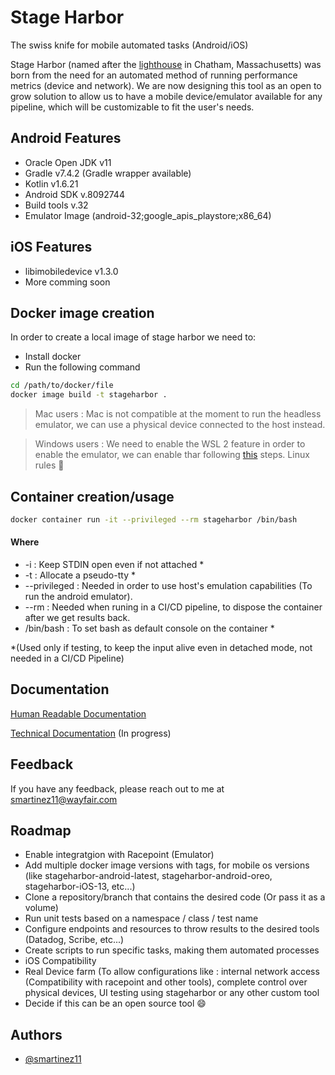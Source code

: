 # Stage Harbor

The swiss knife for mobile automated tasks (Android/iOS)

Stage Harbor (named after the [lighthouse](https://www.capecodlighthouses.info/stage-harbor-lighthouse-k-hardings-beach-lighthouse/) in Chatham, Massachusetts) was born from the need for an automated method of running performance metrics (device and network). We are now designing this tool as an open to grow solution to allow us to have a mobile device/emulator available for any pipeline, which will be customizable to fit the user's needs.

## Android Features

- Oracle Open JDK v11
- Gradle v7.4.2 (Gradle wrapper available)
- Kotlin v1.6.21
- Android SDK v.8092744
- Build tools v.32
- Emulator Image (android-32;google_apis_playstore;x86_64)

## iOS Features
- libimobiledevice v1.3.0
- More comming soon
## Docker image creation

In order to create a local image of stage harbor we need to:

- Install docker 
- Run the following command

```bash
cd /path/to/docker/file
docker image build -t stageharbor .
```

> Mac users : Mac is not compatible at the moment to run the headless emulator, we can use a physical device connected to the host instead.

> Windows users : We need to enable the WSL 2 feature in order to enable the emulator, we can enable thar following [this](https://docs.microsoft.com/en-us/windows/wsl/install) steps. Linux rules :metal:
## Container creation/usage

```bash
docker container run -it --privileged --rm stageharbor /bin/bash
```

#### Where

- -i    : Keep STDIN open even if not attached *
- -t    : Allocate a pseudo-tty *
- --privileged : Needed in order to use host's emulation capabilities (To run the android emulator).
- --rm  : Needed when runing in a CI/CD pipeline, to dispose the container after we get results back.
- /bin/bash : To set bash as default console on the container *

*(Used only if testing, to keep the input alive even in detached mode, not needed in a CI/CD Pipeline)


## Documentation

[Human Readable Documentation](https://infohub.corp.wayfair.com/x/chzLJg)

[Technical Documentation](#) (In progress)


## Feedback

If you have any feedback, please reach out to me at smartinez11@wayfair.com


## Roadmap

- Enable integratgion with Racepoint (Emulator)
- Add multiple docker image versions with tags, for mobile os versions (like stageharbor-android-latest, stageharbor-android-oreo, stageharbor-iOS-13, etc...)
- Clone a repository/branch that contains the desired code (Or pass it as a volume)
- Run unit tests based on a namespace / class / test name
- Configure endpoints and resources to throw results to the desired tools (Datadog, Scribe, etc...)
- Create scripts to run specific tasks, making them automated processes 
- iOS Compatibility
- Real Device farm (To allow configurations like : internal network access (Compatibility with racepoint and other tools), complete control over physical devices, UI testing using stageharbor or any other custom tool 
- Decide if this can be an open source tool :smile:
## Authors

- [@smartinez11](smartinez11@wayfair.com)
